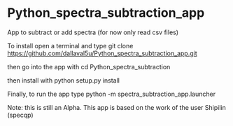 # Python_spectra_subtraction_app
App to subtract or add spectra (for now only read csv files)

To install open a terminal and type git clone https://github.com/dallaval5u/Python_spectra_subtraction_app.git

then go into the app with cd Python_spectra_subtraction

then install with python setup.py install

Finally, to run the app type python -m spectra_subtraction_app.launcher

Note: this is still an Alpha. This app is based on the work of the user Shipilin (specqp)
